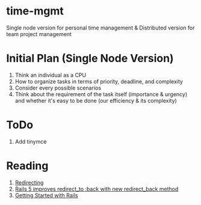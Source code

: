 # time-mgmt
Single node version for personal time management &amp; Distributed version for team project management

# Initial Plan (Single Node Version)

1. Think an individual as a CPU
2. How to organize tasks in terms of priority, deadline, and complexity
3. Consider every possible scenarios
4. Think about the requirement of the task itself (importance & urgency) and whether it's easy to be done (our efficiency & its complexity)

# ToDo

1. Add tinymce

# Reading

1. [Redirecting](http://api.rubyonrails.org/classes/ActionController/Redirecting.html)
2. [Rails 5 improves redirect_to :back with new redirect_back method](http://blog.bigbinary.com/2016/02/29/rails-5-improves-redirect_to_back-with-redirect-back.html)
3. [Getting Started with Rails](http://guides.rubyonrails.org/getting_started.html)

